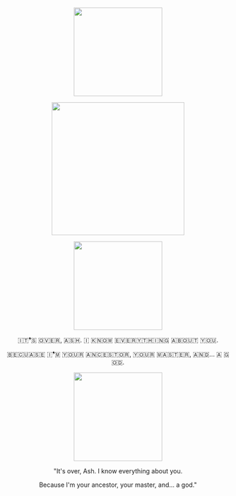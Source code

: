 #

<p align="center">
    <img width="200" src="https://pixelbank.neocities.org/dividers/7936e2bf.gif" alt="">
</p>

<p align="center">
    <img width="300" src="https://files.catbox.moe/gxxmb3.png" alt="">
</p>

<p align="center">
    <img width="200" src="https://pixelbank.neocities.org/dividers/7936e2bf.gif" alt="">
</p>

<p align="center">
​🇮​​🇹​❜​🇸​ ​🇴​​🇻​​🇪​​🇷​, ​🇦​​🇸​​🇭​. ​🇮​ ​🇰​​🇳​​🇴​​🇼​ ​🇪​​🇻​​🇪​​🇷​​🇾​​🇹​​🇭​​🇮​​🇳​​🇬​ ​🇦​​🇧​​🇴​​🇺​​🇹​ ​🇾​​🇴​​🇺​.
</p>
<p align="center">
​🇧​​🇪​​🇨​​🇺​​🇦​​🇸​​🇪​ ​🇮​❜​🇲​ ​🇾​​🇴​​🇺​​🇷​ ​🇦​​🇳​​🇨​​🇪​​🇸​​🇹​​🇴​​🇷​, ​🇾​​🇴​​🇺​​🇷​ ​🇲​​🇦​​🇸​​🇹​​🇪​​🇷​, ​🇦​​🇳​​🇩​... ​🇦​ ​🇬​​🇴​​🇩​.
</p>

<p align="center">
    <img width="200" src="https://pixelbank.neocities.org/dividers/7936e2bf.gif" alt="">
</p>

<p align="center">
"It's over, Ash. I know everything about you.
</p>
<p align="center">
Because I'm your ancestor, your master, and... a god."
</p>

#

